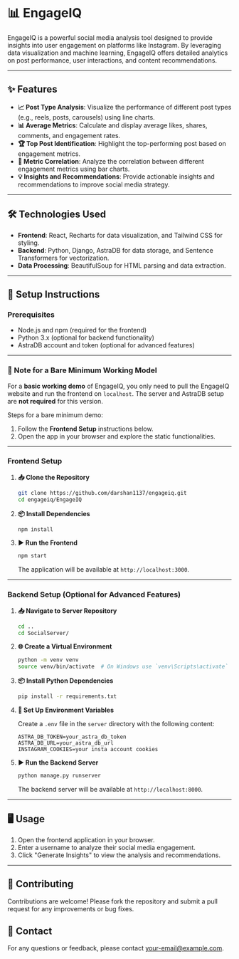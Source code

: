 # 📊 EngageIQ

EngageIQ is a powerful social media analysis tool designed to provide insights into user engagement on platforms like Instagram. By leveraging data visualization and machine learning, EngageIQ offers detailed analytics on post performance, user interactions, and content recommendations.

---

## ✨ Features

- **📈 Post Type Analysis**: Visualize the performance of different post types (e.g., reels, posts, carousels) using line charts.
- **📊 Average Metrics**: Calculate and display average likes, shares, comments, and engagement rates.
- **🏆 Top Post Identification**: Highlight the top-performing post based on engagement metrics.
- **🔗 Metric Correlation**: Analyze the correlation between different engagement metrics using bar charts.
- **💡 Insights and Recommendations**: Provide actionable insights and recommendations to improve social media strategy.

---

## 🛠️ Technologies Used

- **Frontend**: React, Recharts for data visualization, and Tailwind CSS for styling.
- **Backend**: Python, Django, AstraDB for data storage, and Sentence Transformers for vectorization.
- **Data Processing**: BeautifulSoup for HTML parsing and data extraction.

---

## 🚀 Setup Instructions

### Prerequisites

- Node.js and npm (required for the frontend)
- Python 3.x (optional for backend functionality)
- AstraDB account and token (optional for advanced features)

---

### 📝 Note for a Bare Minimum Working Model

For a **basic working demo** of EngageIQ, you only need to pull the EngageIQ website and run the frontend on `localhost`. The server and AstraDB setup are **not required** for this version.

Steps for a bare minimum demo:
1. Follow the **Frontend Setup** instructions below.
2. Open the app in your browser and explore the static functionalities.

---

### Frontend Setup

1. **📥 Clone the Repository**

   ```bash
   git clone https://github.com/darshan1137/engageiq.git
   cd engageiq/EngageIQ
   ```

2. **📦 Install Dependencies**

   ```bash
   npm install
   ```

3. **▶️ Run the Frontend**

   ```bash
   npm start
   ```

   The application will be available at `http://localhost:3000`.

---

### Backend Setup (Optional for Advanced Features)

1. **📥 Navigate to Server Repository**

   ```bash
   cd ..
   cd SocialServer/
   ```

2. **🌐 Create a Virtual Environment**

   ```bash
   python -m venv venv
   source venv/bin/activate  # On Windows use `venv\Scripts\activate`
   ```

3. **📦 Install Python Dependencies**

   ```bash
   pip install -r requirements.txt
   ```

4. **🔑 Set Up Environment Variables**

   Create a `.env` file in the `server` directory with the following content:

   ```plaintext
   ASTRA_DB_TOKEN=your_astra_db_token
   ASTRA_DB_URL=your_astra_db_url
   INSTAGRAM_COOKIES=your insta account cookies
   ```

5. **▶️ Run the Backend Server**

   ```bash
   python manage.py runserver
   ```

   The backend server will be available at `http://localhost:8000`.

---

## 🖥️ Usage

1. Open the frontend application in your browser.
2. Enter a username to analyze their social media engagement.
3. Click "Generate Insights" to view the analysis and recommendations.

---

## 🤝 Contributing

Contributions are welcome! Please fork the repository and submit a pull request for any improvements or bug fixes.



## 📧 Contact

For any questions or feedback, please contact [your-email@example.com](mailto:adilns786@gmail.com).
